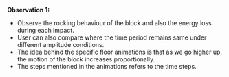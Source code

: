 **Observation 1:**
- Observe the rocking behaviour of the block and also the energy loss during each impact.
- User can also compare where the time period remains same under different amplitude conditions.
- The idea behind the specific floor animations is that as we go higher up, the motion of the block increases proportionally.
- The steps mentioned in the animations refers to the time steps.